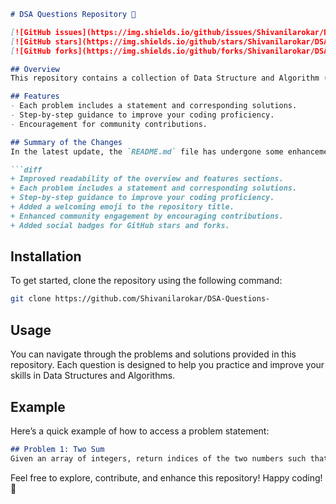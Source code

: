 ```markdown
# DSA Questions Repository 🤖

[![GitHub issues](https://img.shields.io/github/issues/Shivanilarokar/DSA-Questions-)](https://github.com/Shivanilarokar/DSA-Questions-/issues) 
[![GitHub stars](https://img.shields.io/github/stars/Shivanilarokar/DSA-Questions-.svg?style=social)](https://github.com/Shivanilarokar/DSA-Questions-/stargazers) 
[![GitHub forks](https://img.shields.io/github/forks/Shivanilarokar/DSA-Questions-.svg?style=social)](https://github.com/Shivanilarokar/DSA-Questions-/network/members)

## Overview
This repository contains a collection of Data Structure and Algorithm (DSA) questions aimed at helping you enhance your coding skills through practice and solutions.

## Features
- Each problem includes a statement and corresponding solutions.
- Step-by-step guidance to improve your coding proficiency.
- Encouragement for community contributions.

## Summary of the Changes
In the latest update, the `README.md` file has undergone some enhancements to improve clarity and engagement. Here are the key changes:

```diff
+ Improved readability of the overview and features sections.
+ Each problem includes a statement and corresponding solutions.
+ Step-by-step guidance to improve your coding proficiency.
+ Added a welcoming emoji to the repository title.
+ Enhanced community engagement by encouraging contributions.
+ Added social badges for GitHub stars and forks.
```

## Installation
To get started, clone the repository using the following command:

```bash
git clone https://github.com/Shivanilarokar/DSA-Questions-
```

## Usage
You can navigate through the problems and solutions provided in this repository. Each question is designed to help you practice and improve your skills in Data Structures and Algorithms.

## Example
Here’s a quick example of how to access a problem statement:

```markdown
## Problem 1: Two Sum
Given an array of integers, return indices of the two numbers such that they add up to a specific target.
```

Feel free to explore, contribute, and enhance this repository! Happy coding! 🚀
```